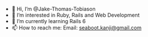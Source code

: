 - 👋 Hi, I’m @Jake-Thomas-Tobiason
- 👀 I’m interested in Ruby, Rails and Web Development
- 🌱 I’m currently learning Rails 6
- 📫 How to reach me:
      Email: seaboot.kanji@gmail.com

<!---
Jake-Thomas-Tobiason/Jake-Thomas-Tobiason is a ✨ special ✨ repository because its `README.md` (this file) appears on your GitHub profile.
You can click the Preview link to take a look at your changes.
--->
